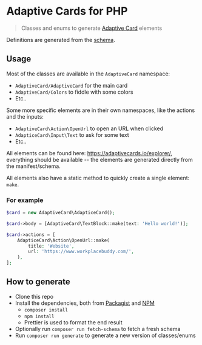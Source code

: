 # Adaptive Cards for PHP

> Classes and enums to generate [Adaptive Card] elements

Definitions are generated from the [schema].

## Usage

Most of the classes are available in the `AdaptiveCard` namespace:

-   `AdaptiveCard/AdaptiveCard` for the main card
-   `AdaptiveCard/Colors` to fiddle with some colors
-   Etc..

Some more specific elements are in their own namespaces, like
the actions and the inputs:

-   `AdaptiveCard\Action\OpenUrl` to open an URL when clicked
-   `AdapticeCard\Input\Text` to ask for some text
-   Etc..

All elements can be found here: https://adaptivecards.io/explorer/, everything
should be available -- the elements are generated directly from the
manifest/schema.

All elements also have a static method to quickly create a single element:
`make`.

### For example

```php
$card = new AdaptiveCard\AdapticeCard();

$card->body = [AdaptiveCard\TextBlock::make(text: 'Hello world!')];

$card->actions = [
    AdapticeCard\Action\OpenUrl::make(
        title: 'Website',
        url: 'https://www.workplacebuddy.com/',
    ),
];
```

## How to generate

-   Clone this repo
-   Install the dependencies, both from [Packagist] and [NPM]
    -   `composer install`
    -   `npm install`
    -   Prettier is used to format the end result
-   Optionally run `composer run fetch-schema` to fetch a fresh schema
-   Run `composer run generate` to generate a new version of classes/enums

[adaptive card]: https://adaptivecards.io/
[schema]: https://raw.githubusercontent.com/microsoft/AdaptiveCards/main/schemas/1.6.0/adaptive-card.json
[packagist]: https://packagist.org/packages/workplacebuddy/adaptive-card
[npm]: https://www.npmjs.com/
